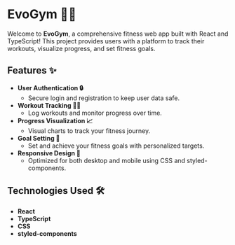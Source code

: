 # EvoGym 🏋️‍♀️

Welcome to **EvoGym**, a comprehensive fitness web app built with React and TypeScript! This project provides users with a platform to track their workouts, visualize progress, and set fitness goals.

## Features ✨

- **User Authentication 🔒**
  - Secure login and registration to keep user data safe.
- **Workout Tracking 🏃‍♂️**
  - Log workouts and monitor progress over time.
- **Progress Visualization 📈**
  - Visual charts to track your fitness journey.
- **Goal Setting 🎯**
  - Set and achieve your fitness goals with personalized targets.
- **Responsive Design 📱**
  - Optimized for both desktop and mobile using CSS and styled-components.

## Technologies Used 🛠️

- **React**
- **TypeScript**
- **CSS**
- **styled-components**
